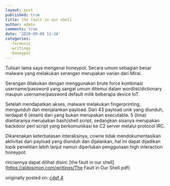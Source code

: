 ```yaml
---
layout: post
published: true
title: the fault in our shell
author: admin
comments: true
date: '2020-09-09 11:34'
categories:
  -forensic
  -writings
  -honeypot
---
```

Tulisan lama saya mengenai honeypot. Secara umum sebagian besar malware yang melakukan serangan merupakan varian dari Mirai.
<!--more-->
Serangan dilakukan dengan menggunakan brute force kombinasi username/password yang sangat umum ditemui dalam wordlist/dictionary maupun username/password default milik beberapa device IoT.

Setelah mendapatkan akses, malware melakukan fingerprinting, mengunduh  dan menjalankan payload. Dari 43 payload unik yang diunduh, terdapat 6 (enam) dari yang bukan merupakan executable. 5 (lima) diantaranya merupakan bash/shell script, sedangkan sisanya merupakan backdoor perl script yang berkomunikasi ke C2 server melalui protocol IRC.

Dikarenakan keterbatasan interaksinya, cowrie tidak mendokumentasikan aktivitas dari payload yang diunduh dan dijalankan, hal ini dapat dijadikan topik penelitian lebih lanjut namun diperlukan penggunaan high interaction honeypot.

rinciannya dapat dilihat disini:
[the fault in our shell](https://aldosimon.com/writings/The Fault in Our Shell.pdf)

originally posted on:
[cdef 4](https://aldosimon.com/writings/cdef4.pdf)
